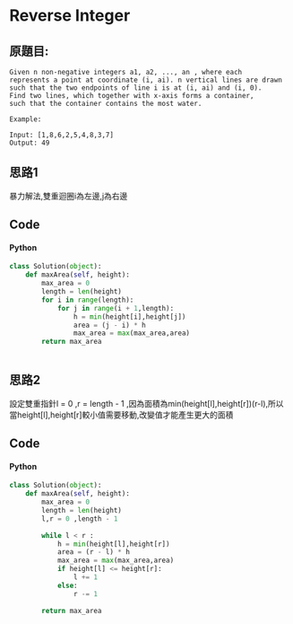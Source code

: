 # Reverse Integer


## 原題目:
```
Given n non-negative integers a1, a2, ..., an , where each 
represents a point at coordinate (i, ai). n vertical lines are drawn 
such that the two endpoints of line i is at (i, ai) and (i, 0). 
Find two lines, which together with x-axis forms a container, 
such that the container contains the most water.

Example:

Input: [1,8,6,2,5,4,8,3,7]
Output: 49
```

## 思路1
暴力解法,雙重迴圈i為左邊,j為右邊


## Code

#### Python

```python
class Solution(object):
    def maxArea(self, height):       
        max_area = 0
        length = len(height)
        for i in range(length):
            for j in range(i + 1,length):
                h = min(height[i],height[j])
                area = (j - i) * h 
                max_area = max(max_area,area)
        return max_area
        
```


## 思路2
設定雙重指針l = 0 ,r = length - 1 ,因為面積為min(height[l],height[r])(r-l),所以
當height[l],height[r]較小值需要移動,改變值才能產生更大的面積


## Code

#### Python

```python
class Solution(object):        
    def maxArea(self, height):
        max_area = 0
        length = len(height)
        l,r = 0 ,length - 1 
        
        while l < r :
            h = min(height[l],height[r])
            area = (r - l) * h
            max_area = max(max_area,area)
            if height[l] <= height[r]:
                l += 1
            else:
                r -= 1  
            
        return max_area
```








